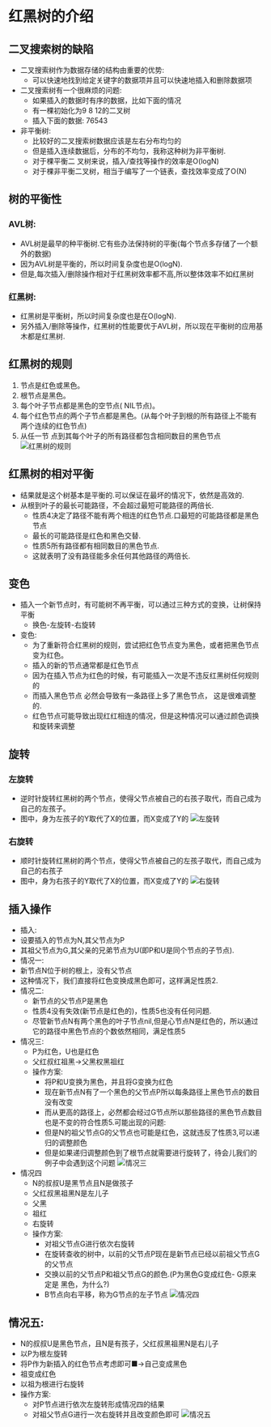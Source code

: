 # 红黑树的介绍
## 二叉搜索树的缺陷
* 二叉搜索树作为数据存储的结构由重要的优势:
  * 可以快速地找到给定关键字的数据项并且可以快速地插入和删除数据项
* 二叉搜索树有一个很麻烦的问题:
  * 如果插入的数据时有序的数据，比如下面的情况
  * 有一棵初始化为9 8 12的二叉树
  * 插入下面的数据: 76543
* 非平衡树:
  * 比较好的二叉搜索树数据应该是左右分布均匀的
  * 但是插入连续数据后，分布的不均匀，我称这种树为非平衡树.
  * 对于棵平衡二 叉树来说，插入/查找等操作的效率是O(logN)
  * 对于棵非平衡二叉树，相当于编写了一个链表，查找效率变成了O(N)
## 树的平衡性
### AVL树:
* AVL树是最早的种平衡树.它有些办法保持树的平衡(每个节点多存储了一个额外的数据)
* 因为AVL树是平衡的，所以时间复杂度也是O(logN).
* 但是,每次插入/删除操作相对于红黑树效率都不高,所以整体效率不如红黑树
### 红黑树:
* 红黑树是平衡树，所以时间复杂度也是在O(logN).
* 另外插入/删除等操作，红黑树的性能要优于AVL树，所以现在平衡树的应用基木都是红黑树.
## 红黑树的规则
1. 节点是红色或黑色。
2. 根节点是黑色。
3. 每个叶子节点都是黑色的空节点( NIL节点)。
4. 每个红色节点的两个子节点都是黑色。(从每个叶子到根的所有路径上不能有两个连续的红色节点)
5. 从任一节 点到其每个叶子的所有路径都包含相同数目的黑色节点
![红黑树的规则](https://gitee.com/MrFlySand/Other/raw/master/Material/Image/Algorithm/8-01-P01.png)
## 红黑树的相对平衡
* 结果就是这个树基本是平衡的.可以保证在最坏的情况下，依然是高效的.
* 从根到叶子的最长可能路径，不会超过最短可能路径的两倍长.
  * 性质4决定了路径不能有两个相连的红色节点.口最短的可能路径都是黑色节点
  * 最长的可能路径是红色和黑色交替.
  * 性质5所有路径都有相同数目的黑色节点.
  * 这就表明了没有路径能多余任何其他路径的两倍长.
## 变色
* 插入一个新节点时，有可能树不再平衡，可以通过三种方式的变换，让树保持平衡
  * 换色-左旋转-右旋转
* 变色:
  * 为了重新符合红黑树的规则，尝试把红色节点变为黑色，或者把黑色节点变为红色。
  * 插入的新的节点通常都是红色节点
  * 因为在插入节点为红色的时候，有可能插入一次是不违反红黑树任何规则的
  * 而插入黑色节点 必然会导致有一条路径上多了黑色节点， 这是很难调整的.
  * 红色节点可能导致出现红红相连的情况，但是这种情况可以通过颜色调换和旋转来调整
## 旋转
### 左旋转
* 逆时针旋转红黑树的两个节点，使得父节点被自己的右孩子取代，而自己成为自己的左孩子。
* 图中，身为左孩子的Y取代了X的位置，而X变成了Y的
![左旋转](https://gitee.com/MrFlySand/Other/raw/master/Material/Image/Algorithm/8-01-P02.png)
### 右旋转
* 顺时针旋转红黑树的两个节点，使得父节点被自己的左孩子取代，而自己成为自己的右孩子
* 图中，身为右孩子的Y取代了X的位置，而X变成了Y的
![右旋转](https://gitee.com/MrFlySand/Other/raw/master/Material/Image/Algorithm/8-01-P03.png)

## 插入操作
* 插入:
 * 设要插入的节点为N,其父节点为P
 * 其祖父节点为G,其父亲的兄弟节点为U(即P和U是同个节点的子节点).
* 情况一:
 * 新节点N位于树的根上，没有父节点
 * 这种情况下，我们直接将红色变换成黑色即可，这样满足性质2.
* 情况二:
  * 新节点的父节点P是黑色
  * 性质4没有失效(新节点是红色的)，性质5也没有任何问题.
  * 尽管新节点N有两个黑色的叶子节点nil,但是心节点N是红色的，所以通过它的路径中黑色节点的个数依然相同，满足性质5
* 情况三:
  * P为红色，U也是红色
  * 父红叔红祖黑->父黑权黑祖红
  * 操作方案:
    * 将P和U变换为黑色，并且将G变换为红色
    * 现在新节点N有了一个黑色的父节点P所以每条路径上黑色节点的数目没有改变
    * 而从更高的路径上，必然都会经过G节点所以那些路径的黑色节点数目也是不变的符合性质5.可能出现的问题:
    * 但是N的祖父节点G的父节点也可能是红色，这就违反了性质3,可以递归的调整颜色
    * 但是如果递归调整颜色到了根节点就需要进行旋转了，待会儿我们的例子中会遇到这个问题
![情况三](https://gitee.com/MrFlySand/Other/raw/master/Material/Image/Algorithm/8-01-P04.png)    
* 情况四
  * N的叔叔U是黑节点且N是做孩子
  * 父红叔黑祖黑N是左儿子
  * 父黑
  * 祖红
  * 右旋转
  * 操作方案:
    * 对祖父节点G进行依次右旋转
    * 在旋转查收的树中，以前的父节点P现在是新节点已经以前祖父节点G的父节点
    * 交换以前的父节点P和祖父节点G的颜色.(P为黑色G变成红色- G原来定是 黑色，为什么?)
    * B节点向右平移，称为G节点的左子节点
![情况四](https://gitee.com/MrFlySand/Other/raw/master/Material/Image/Algorithm/8-01-P05.png)        
## 情况五:
  * N的叔叔U是黑色节点，且N是有孩子，父红叔黑祖黑N是右儿子
  * 以P为根左旋转
  * 将P作为新插入的红色节点考虑即可■->自己变成黑色
  * 祖变成红色
  * 以祖为根进行右旋转
  * 操作方案:
    * 对P节点进行依次左旋转形成情况四的结果
    * 对祖父节点G进行一次右旋转并且改变颜色即可
![情况五](https://gitee.com/MrFlySand/Other/raw/master/Material/Image/Algorithm/8-01-P06.png)        
     
